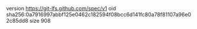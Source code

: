 version https://git-lfs.github.com/spec/v1
oid sha256:0a7916997abbf125e0462c182594f08bcc6d141fc80a78f81107a96e02c85dd8
size 908
